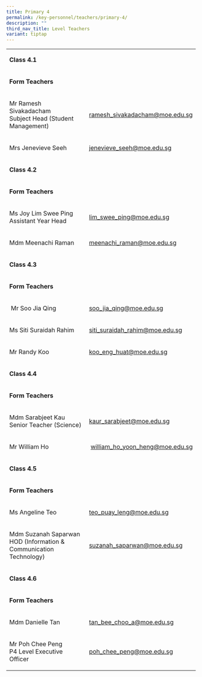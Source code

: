 ```yaml
---
title: Primary 4
permalink: /key-personnel/teachers/primary-4/
description: ""
third_nav_title: Level Teachers
variant: tiptap
---
```

<table style="minWidth: 50px">
<colgroup>
<col>
<col>
</colgroup>
<tbody>
<tr>
<td rowspan="1" colspan="2">
<p><strong>Class 4.1</strong>
</p>
</td>
</tr>
<tr>
<td rowspan="1" colspan="2">
<p><strong>Form Teachers</strong>
</p>
</td>
</tr>
<tr>
<td rowspan="1" colspan="1">
<p>Mr Ramesh Sivakadacham
<br>Subject Head (Student Management)</p>
</td>
<td rowspan="1" colspan="1">
<p><a href="mailto:ramesh_sivakadacham@moe.edu.sg" rel="noopener noreferrer nofollow" target="">ramesh_sivakadacham@moe.edu.sg</a>
</p>
</td>
</tr>
<tr>
<td rowspan="1" colspan="1">
<p>Mrs Jenevieve Seeh</p>
</td>
<td rowspan="1" colspan="1">
<p><a href="mailto:jenevieve_seeh@moe.edu.sg" rel="noopener noreferrer nofollow" target="">jenevieve_seeh@moe.edu.sg</a>
</p>
</td>
</tr>
<tr>
<td rowspan="1" colspan="2">
<p><strong>Class 4.2</strong>
</p>
</td>
</tr>
<tr>
<td rowspan="1" colspan="2">
<p><strong>Form Teachers</strong>
</p>
</td>
</tr>
<tr>
<td rowspan="1" colspan="1">
<p>Ms Joy Lim Swee Ping
<br>Assistant Year Head</p>
</td>
<td rowspan="1" colspan="1">
<p><a href="mailto:lim_swee_ping@moe.edu.sg" rel="noopener noreferrer nofollow" target="">lim_swee_ping@moe.edu.sg</a>
</p>
</td>
</tr>
<tr>
<td rowspan="1" colspan="1">
<p>Mdm Meenachi Raman</p>
</td>
<td rowspan="1" colspan="1">
<p><a href="mailto:meenachi_raman@moe.edu.sg" rel="noopener noreferrer nofollow" target="">meenachi_raman@moe.edu.sg</a>
</p>
</td>
</tr>
<tr>
<td rowspan="1" colspan="2">
<p><strong>Class 4.3</strong>
</p>
</td>
</tr>
<tr>
<td rowspan="1" colspan="2">
<p><strong>Form Teachers</strong>
</p>
</td>
</tr>
<tr>
<td rowspan="1" colspan="1">
<p>&nbsp;Mr Soo Jia Qing</p>
</td>
<td rowspan="1" colspan="1">
<p><a href="mailto:soo_jia_qing@moe.edu.sg" rel="noopener noreferrer nofollow" target="">soo_jia_qing@moe.edu.sg</a>
</p>
</td>
</tr>
<tr>
<td rowspan="1" colspan="1">
<p>Ms Siti Suraidah Rahim</p>
</td>
<td rowspan="1" colspan="1">
<p><a href="mailto:siti_suraidah_rahim@moe.edu.sg" rel="noopener noreferrer nofollow" target="">siti_suraidah_rahim@moe.edu.sg</a>
</p>
</td>
</tr>
<tr>
<td rowspan="1" colspan="1">
<p>Mr Randy Koo</p>
</td>
<td rowspan="1" colspan="1">
<p><a href="mailto:koo_eng_huat@moe.edu.sg" rel="noopener noreferrer nofollow" target="">koo_eng_huat@moe.edu.sg</a>
</p>
</td>
</tr>
<tr>
<td rowspan="1" colspan="2">
<p><strong>Class 4.4</strong>
</p>
</td>
</tr>
<tr>
<td rowspan="1" colspan="2">
<p><strong>Form Teachers</strong>
</p>
</td>
</tr>
<tr>
<td rowspan="1" colspan="1">
<p>Mdm Sarabjeet Kau
<br>Senior Teacher (Science)</p>
</td>
<td rowspan="1" colspan="1">
<p><a href="mailto:kaur_sarabjeet@moe.edu.sg" rel="noopener noreferrer nofollow" target="">kaur_sarabjeet@moe.edu.sg</a>
</p>
</td>
</tr>
<tr>
<td rowspan="1" colspan="1">
<p>Mr William Ho</p>
</td>
<td rowspan="1" colspan="1">
<p>&nbsp;<a href="mailto:william_ho_yoon_hean@moe.edu.sg" rel="noopener noreferrer nofollow" target="">william_ho_yoon_heng@moe.edu.sg</a>
</p>
</td>
</tr>
<tr>
<td rowspan="1" colspan="2">
<p><strong>Class 4.5</strong>
</p>
</td>
</tr>
<tr>
<td rowspan="1" colspan="2">
<p><strong>Form Teachers</strong>
</p>
</td>
</tr>
<tr>
<td rowspan="1" colspan="1">
<p>Ms Angeline Teo</p>
</td>
<td rowspan="1" colspan="1">
<p><a href="mailto:teo_puay_leng@moe.edu.sg" rel="noopener noreferrer nofollow" target="">teo_puay_leng@moe.edu.sg</a>
</p>
</td>
</tr>
<tr>
<td rowspan="1" colspan="1">
<p>Mdm Suzanah Saparwan
<br>HOD (Information &amp; Communication Technology)</p>
</td>
<td rowspan="1" colspan="1">
<p><a href="mailto:suzanah_saparwan@moe.edu.sg" rel="noopener noreferrer nofollow" target="">suzanah_saparwan@moe.edu.sg</a>
<br>
</p>
</td>
</tr>
<tr>
<td rowspan="1" colspan="2">
<p><strong>Class 4.6</strong>
</p>
</td>
</tr>
<tr>
<td rowspan="1" colspan="2">
<p><strong>Form Teachers</strong>
</p>
</td>
</tr>
<tr>
<td rowspan="1" colspan="1">
<p>Mdm Danielle Tan</p>
</td>
<td rowspan="1" colspan="1">
<p><a href="mailto:tan_bee_choo_a@moe.edu.sg" rel="noopener noreferrer nofollow" target="">tan_bee_choo_a@moe.edu.sg</a>
</p>
</td>
</tr>
<tr>
<td rowspan="1" colspan="1">
<p>Mr Poh Chee Peng
<br>P4 Level Executive Officer</p>
</td>
<td rowspan="1" colspan="1">
<p><a href="mailto:poh_chee_peng@moe.edu.sg" rel="noopener noreferrer nofollow" target="">poh_chee_peng@moe.edu.sg</a>
</p>
</td>
</tr>
</tbody>
</table>
<p></p>